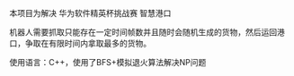 本项目为解决 华为软件精英杯挑战赛 智慧港口

机器人需要抓取只能存在一定时间帧数并且随时会随机生成的货物，然后运回港口，争取在有限时间内拿取最多的货物。

使用语言：C++，使用了BFS+模拟退火算法解决NP问题
